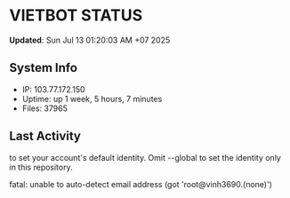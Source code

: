 # VIETBOT STATUS
**Updated**: Sun Jul 13 01:20:03 AM +07 2025

## System Info
- IP: 103.77.172.150
- Uptime: up 1 week, 5 hours, 7 minutes
- Files: 37965

## Last Activity

to set your account's default identity.
Omit --global to set the identity only in this repository.

fatal: unable to auto-detect email address (got 'root@vinh3690.(none)')
